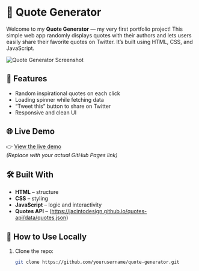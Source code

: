 # 📜 Quote Generator

Welcome to my **Quote Generator** — my very first portfolio project! This simple web app randomly displays quotes with their authors and lets users easily share their favorite quotes on Twitter. It’s built using HTML, CSS, and JavaScript.

![Quote Generator Screenshot](./screenshot.png) <!-- Replace or delete if not using -->

## 🚀 Features

- Random inspirational quotes on each click
- Loading spinner while fetching data
- “Tweet this” button to share on Twitter
- Responsive and clean UI

## 🌐 Live Demo

👉 [View the live demo](https://xanshock.github.io/quote-generator/)  
*(Replace with your actual GitHub Pages link)*

## 🛠 Built With

- **HTML** – structure
- **CSS** – styling
- **JavaScript** – logic and interactivity
- **Quotes API** – (https://jacintodesign.github.io/quotes-api/data/quotes.json)

## 📁 How to Use Locally

1. Clone the repo:
   ```bash
   git clone https://github.com/yourusername/quote-generator.git
